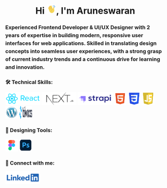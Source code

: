 <h1 align="center">Hi <img src="/assets/wave-hand.gif" alt="waving hand" width="30px" style="max-width: 100%;">, I'm Aruneswaran</h1>
<h3 style="line-height: 25px">Experienced Frontend Developer & UI/UX Designer with 2 years of expertise in building modern, responsive user interfaces for web applications. Skilled in translating design concepts into seamless user experiences, with a strong grasp of current industry trends and a continuous drive for learning and innovation.</h3>

<h3 align="left">🛠️ Technical Skills:</h3>
<div align="left">
<a href="https://react.dev/" target="_blank" rel="noreferrer"><img src="/assets/react.png" alt="react" width="110" height="40"/></a>
<a href="https://nextjs.org/" target="_blank" rel="noreferrer"><img src="/assets/next.png" alt="next.js" width="110" height="40"/></a>
<a href="https://strapi.io/" target="_blank" rel="noreferrer"><img src="/assets/strapi.png" alt="strapi" width="110" height="40"/></a>
<a href="https://www.w3.org/html/" target="_blank" rel="noreferrer"><img src="/assets/html.png" alt="html5" width="40" height="40"/></a>
<a href="https://www.w3schools.com/css/" target="_blank" rel="noreferrer"><img src="/assets/css.png" alt="css3" width="40" height="40"/></a> 
<a href="https://www.w3schools.com/js/" target="_blank" rel="noreferrer"><img src="/assets/js.png" alt="js" width="40" height="40"/></a>
<a href="https://wordpress.com/" target="_blank" rel="noreferrer"><img src="/assets/wordpress.png" alt="wordpress" width="40" height="40"/></a>
<a href="https://tailwindcss.com/" target="_blank" rel="noreferrer"><img src="/assets/Tailwind.png" alt="wordpress" width="40" height="40"/></a>
</div>

<h3 align="left">🎨 Designing Tools:</h3>
<div align="left"> 
<a href="https://www.figma.com/" target="_blank" rel="noreferrer"><img src="/assets/figma.png" alt="figma" width="40" height="40"/></a>
<a href="https://www.photoshop.com/en" target="_blank" rel="noreferrer"><img src="/assets/photoshop.png" alt="adobe photoshop" width="40" height="40"/></a> 
</div>

<h3 align="left">🤝 Connect with me:</h3>
<div align="left">
<a href="https://www.linkedin.com/in/aruneswaran-v/" target="_blank"><img align="center" src="/assets/linkedin.png" alt="asmath hussain s" width="110" height="40" /></a>
</div>
